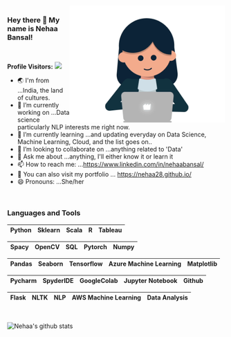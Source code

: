 <img align="right" alt="GIF" src="https://github.com/nehaa28/nehaa28/blob/main/girl.gif" width="360"/>

<!--https://i.imgur.com/9GNZGLH.gif

-->

### Hey there 👋 My name is Nehaa Bansal! 

<br>

**Profile Visitors:**    ![](https://Visitor-badge.glitch.me/badge?page_id=nehaa28.profileviews-badge)


<!--
**nehaa28/nehaa28** is a ✨ _special_ ✨ repository because its `README.md` (this file) appears on your GitHub profile.

Here are some ideas to get you started:
-->


- 🌏 I'm from ...India, the land of cultures.
- 🔭 I’m currently working on ...Data science particularly NLP interests me right now.
- 🌱 I’m currently learning ...and updating everyday on Data Science, Machine Learning, Cloud, and the list goes on..
- 👯 I’m looking to collaborate on ...anything related to 'Data'
- 💬 Ask me about ...anything, I'll either know it or learn it
- 📫 How to reach me: ...https://www.linkedin.com/in/nehaabansal/
- 💞️ You can also visit my portfolio ... https://nehaa28.github.io/
- 😄 Pronouns: ...She/her
<br>

### Languages and Tools


| Python | Sklearn | Scala | R | Tableau |
| :---: | :---: | :---: | :---: | :---: |


| Spacy | OpenCV | SQL | Pytorch | Numpy |
| :---: | :---: | :---: | :---: | :---: |

| Pandas | Seaborn | Tensorflow | Azure Machine Learning | Matplotlib |
| :---: | :---: | :---: | :---: | :---: |

| Pycharm | SpyderIDE | GoogleColab | Jupyter Notebook | Github |
| :---: | :---: | :---: | :---: | :---: |

| Flask | NLTK | NLP | AWS Machine Learning | Data Analysis |
| :---: | :---: | :---: | :---: | :---: |

<br>


![Nehaa's github stats](https://github-readme-stats.vercel.app/api?username=nehaa28&show_icons=true&theme=dark)





